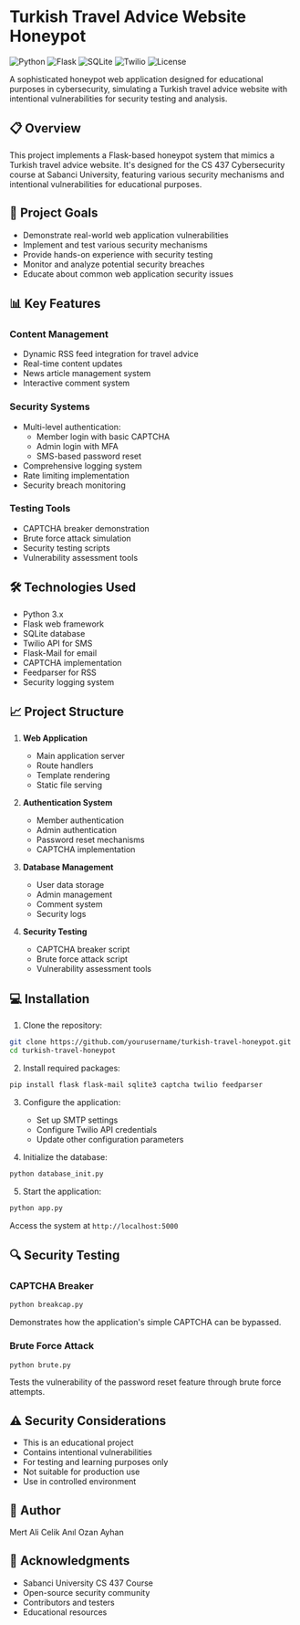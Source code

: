 # Turkish Travel Advice Website Honeypot

![Python](https://img.shields.io/badge/Python-3.x-blue)
![Flask](https://img.shields.io/badge/Flask-2.x-lightgrey)
![SQLite](https://img.shields.io/badge/SQLite-3.x-green)
![Twilio](https://img.shields.io/badge/Twilio-API-red)
![License](https://img.shields.io/badge/License-MIT-green)

A sophisticated honeypot web application designed for educational purposes in cybersecurity, simulating a Turkish travel advice website with intentional vulnerabilities for security testing and analysis.

## 📋 Overview

This project implements a Flask-based honeypot system that mimics a Turkish travel advice website. It's designed for the CS 437 Cybersecurity course at Sabanci University, featuring various security mechanisms and intentional vulnerabilities for educational purposes.

## 🎯 Project Goals

- Demonstrate real-world web application vulnerabilities
- Implement and test various security mechanisms
- Provide hands-on experience with security testing
- Monitor and analyze potential security breaches
- Educate about common web application security issues

## 📊 Key Features

### Content Management
- Dynamic RSS feed integration for travel advice
- Real-time content updates
- News article management system
- Interactive comment system

### Security Systems
- Multi-level authentication:
  - Member login with basic CAPTCHA
  - Admin login with MFA
  - SMS-based password reset
- Comprehensive logging system
- Rate limiting implementation
- Security breach monitoring

### Testing Tools
- CAPTCHA breaker demonstration
- Brute force attack simulation
- Security testing scripts
- Vulnerability assessment tools

## 🛠️ Technologies Used

- Python 3.x
- Flask web framework
- SQLite database
- Twilio API for SMS
- Flask-Mail for email
- CAPTCHA implementation
- Feedparser for RSS
- Security logging system

## 📈 Project Structure

1. **Web Application**
   - Main application server
   - Route handlers
   - Template rendering
   - Static file serving

2. **Authentication System**
   - Member authentication
   - Admin authentication
   - Password reset mechanisms
   - CAPTCHA implementation

3. **Database Management**
   - User data storage
   - Admin management
   - Comment system
   - Security logs

4. **Security Testing**
   - CAPTCHA breaker script
   - Brute force attack script
   - Vulnerability assessment tools

## 💻 Installation

1. Clone the repository:
```bash
git clone https://github.com/yourusername/turkish-travel-honeypot.git
cd turkish-travel-honeypot
```

2. Install required packages:
```bash
pip install flask flask-mail sqlite3 captcha twilio feedparser
```

3. Configure the application:
   - Set up SMTP settings
   - Configure Twilio API credentials
   - Update other configuration parameters

4. Initialize the database:
```bash
python database_init.py
```

5. Start the application:
```bash
python app.py
```

Access the system at `http://localhost:5000`

## 🔍 Security Testing

### CAPTCHA Breaker
```bash
python breakcap.py
```
Demonstrates how the application's simple CAPTCHA can be bypassed.

### Brute Force Attack
```bash
python brute.py
```
Tests the vulnerability of the password reset feature through brute force attempts.

## ⚠️ Security Considerations

- This is an educational project
- Contains intentional vulnerabilities
- For testing and learning purposes only
- Not suitable for production use
- Use in controlled environment

## 👤 Author

Mert Ali Celik
Anıl Ozan Ayhan

## 🙏 Acknowledgments

- Sabanci University CS 437 Course
- Open-source security community
- Contributors and testers
- Educational resources
